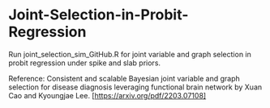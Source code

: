 # Joint-Selection-in-Probit-Regression

Run joint_selection_sim_GitHub.R for joint variable and graph selection in probit regression under spike and slab priors.

Reference: Consistent and scalable Bayesian joint variable and graph selection for disease diagnosis leveraging functional brain network by Xuan Cao and Kyoungjae Lee. [https://arxiv.org/pdf/2203.07108]
